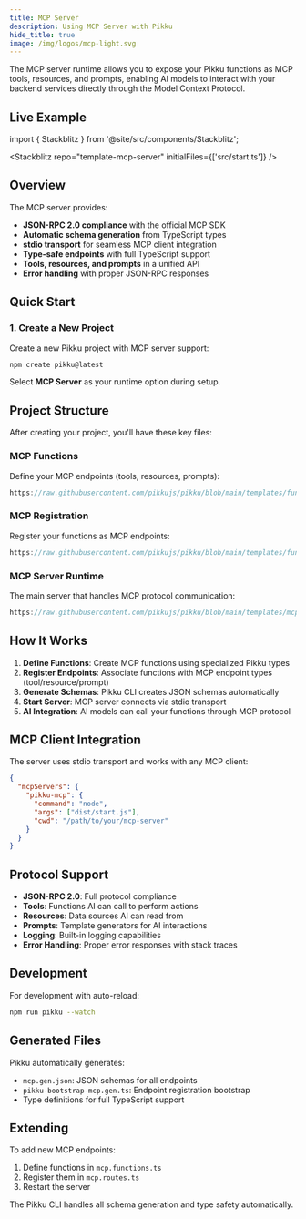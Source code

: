 ```yaml
---
title: MCP Server
description: Using MCP Server with Pikku
hide_title: true
image: /img/logos/mcp-light.svg
---
```


<DocHeaderHero title={frontMatter.title} image={frontMatter.image} />

The MCP server runtime allows you to expose your Pikku functions as MCP tools, resources, and prompts, enabling AI models to interact with your backend services directly through the Model Context Protocol.

## Live Example

import { Stackblitz } from '@site/src/components/Stackblitz';

<Stackblitz repo="template-mcp-server" initialFiles={['src/start.ts']} />

## Overview

The MCP server provides:
- **JSON-RPC 2.0 compliance** with the official MCP SDK
- **Automatic schema generation** from TypeScript types
- **stdio transport** for seamless MCP client integration
- **Type-safe endpoints** with full TypeScript support
- **Tools, resources, and prompts** in a unified API
- **Error handling** with proper JSON-RPC responses

## Quick Start

### 1. Create a New Project

Create a new Pikku project with MCP server support:

```bash
npm create pikku@latest
```

Select **MCP Server** as your runtime option during setup.

## Project Structure

After creating your project, you'll have these key files:

### MCP Functions

Define your MCP endpoints (tools, resources, prompts):

```typescript reference title="mcp.functions.ts"
https://raw.githubusercontent.com/pikkujs/pikku/blob/main/templates/functions/src/mcp.functions.ts
```

### MCP Registration

Register your functions as MCP endpoints:

```typescript reference title="mcp.routes.ts"
https://raw.githubusercontent.com/pikkujs/pikku/blob/main/templates/functions/src/mcp.routes.ts
```

### MCP Server Runtime

The main server that handles MCP protocol communication:

```typescript reference title="start.ts"
https://raw.githubusercontent.com/pikkujs/pikku/blob/main/templates/mcp-server/src/start.ts
```

## How It Works

1. **Define Functions**: Create MCP functions using specialized Pikku types
2. **Register Endpoints**: Associate functions with MCP endpoint types (tool/resource/prompt)  
3. **Generate Schemas**: Pikku CLI creates JSON schemas automatically
4. **Start Server**: MCP server connects via stdio transport
5. **AI Integration**: AI models can call your functions through MCP protocol

## MCP Client Integration

The server uses stdio transport and works with any MCP client:

```json
{
  "mcpServers": {
    "pikku-mcp": {
      "command": "node",
      "args": ["dist/start.js"],
      "cwd": "/path/to/your/mcp-server"
    }
  }
}
```

## Protocol Support

- **JSON-RPC 2.0**: Full protocol compliance
- **Tools**: Functions AI can call to perform actions
- **Resources**: Data sources AI can read from
- **Prompts**: Template generators for AI interactions
- **Logging**: Built-in logging capabilities
- **Error Handling**: Proper error responses with stack traces

## Development

For development with auto-reload:

```bash
npm run pikku --watch
```

## Generated Files

Pikku automatically generates:
- `mcp.gen.json`: JSON schemas for all endpoints
- `pikku-bootstrap-mcp.gen.ts`: Endpoint registration bootstrap
- Type definitions for full TypeScript support

## Extending

To add new MCP endpoints:

1. Define functions in `mcp.functions.ts`
2. Register them in `mcp.routes.ts` 
3. Restart the server

The Pikku CLI handles all schema generation and type safety automatically.
